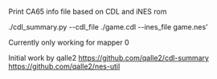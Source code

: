 Print CA65 info file based on CDL and iNES rom

./cdl_summary.py --cdl_file ./game.cdl --ines_file game.nes'

Currently only working for mapper 0

Initial work by qalle2
https://github.com/qalle2/cdl-summary
https://github.com/qalle2/nes-util